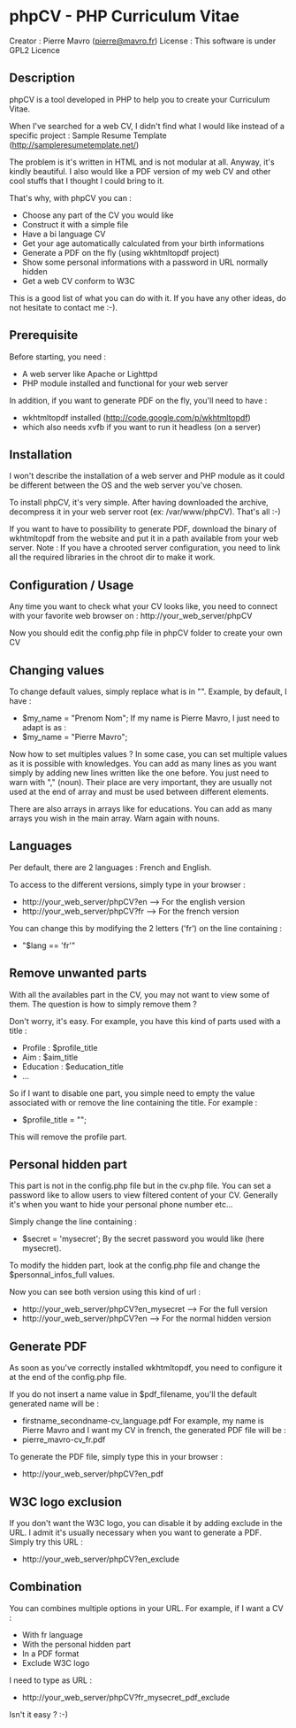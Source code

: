 phpCV - PHP Curriculum Vitae
============================

Creator : Pierre Mavro (pierre@mavro.fr)
License : This software is under GPL2 Licence

Description
-----------

phpCV is a tool developed in PHP to help you to create your Curriculum Vitae.

When I've searched for a web CV, I didn't find what I would like instead of
a specific project : Sample Resume Template (http://sampleresumetemplate.net/)

The problem is it's written in HTML and is not modular at all. Anyway, it's
kindly beautiful. I also would like a PDF version of my web CV and other cool
stuffs that I thought I could bring to it.

That's why, with phpCV you can :
* Choose any part of the CV you would like
* Construct it with a simple file
* Have a bi language CV
* Get your age automatically calculated from your birth informations
* Generate a PDF on the fly (using wkhtmltopdf project)
* Show some personal informations with a password in URL normally hidden
* Get a web CV conform to W3C

This is a good list of what you can do with it. If you have any other ideas, do
not hesitate to contact me :-).

Prerequisite
------------

Before starting, you need :
* A web server like Apache or Lighttpd
* PHP module installed and functional for your web server

In addition, if you want to generate PDF on the fly, you'll need to have :
* wkhtmltopdf installed (http://code.google.com/p/wkhtmltopdf)
* which also needs xvfb if you want to run it headless (on a server)

Installation
------------

I won't describe the installation of a web server and PHP module as it could be
different between the OS and the web server you've chosen.

To install phpCV, it's very simple. After having downloaded the archive,
decompress it in your web server root (ex: /var/www/phpCV). That's all :-)

If you want to have to possibility to generate PDF, download the binary of
wkhtmltopdf from the website and put it in a path available from your web
server.
Note : If you have a chrooted server configuration, you need to link all the
required libraries in the chroot dir to make it work.

Configuration / Usage
---------------------

Any time you want to check what your CV looks like, you need to connect with
your favorite web browser on :
 http://your_web_server/phpCV

Now you should edit the config.php file in phpCV folder to create your own CV

Changing values
---------------

To change default values, simply replace what is in "". Example, by default, I
have :
- $my_name = "Prenom Nom";
If my name is Pierre Mavro, I just need to adapt is as :
- $my_name = "Pierre Mavro";

Now how to set multiples values ? In some case, you can set multiple values as
it is possible with knowledges. You can add as many lines as you want simply
by adding new lines written like the one before. You just need to warn with ","
(noun). Their place are very important, they are usually not used at the end of
array and must be used between different elements.

There are also arrays in arrays like for educations. You can add as many arrays
you wish in the main array. Warn again with nouns.

Languages
---------

Per default, there are 2 languages : French and English.

To access to the different versions, simply type in your browser :
* http://your_web_server/phpCV?en --> For the english version
* http://your_web_server/phpCV?fr --> For the french version

You can change this by modifying the 2 letters ('fr') on the line containing :
* "$lang == 'fr'"

Remove unwanted parts
---------------------

With all the availables part in the CV, you may not want to view some of them.
The question is how to simply remove them ?

Don't worry, it's easy. For example, you have this kind of parts used with a
title :
* Profile : $profile_title
* Aim : $aim_title
* Education : $education_title
* ...

So if I want to disable one part, you simple need to empty the value associated
with or remove the line containing the title. For example :
* $profile_title = "";

This will remove the profile part.

Personal hidden part
--------------------

This part is not in the config.php file but in the cv.php file. You can set a
password like to allow users to view filtered content of your CV. Generally it's
when you want to hide your personal phone number etc...

Simply change the line containing :
* $secret = 'mysecret';
By the secret password you would like (here mysecret).

To modify the hidden part, look at the config.php file and change the
$personnal_infos_full values.

Now you can see both version using this kind of url :
* http://your_web_server/phpCV?en_mysecret --> For the full version
* http://your_web_server/phpCV?en --> For the normal hidden version

Generate PDF
------------
As soon as you've correctly installed wkhtmltopdf, you need to configure it at
the end of the config.php file.

If you do not insert a name value in $pdf_filename, you'll the default generated
name will be :
* firstname_secondname-cv_language.pdf
For example, my name is Pierre Mavro and I want my CV in french, the generated
PDF file will be :
* pierre_mavro-cv_fr.pdf

To generate the PDF file, simply type this in your browser :
* http://your_web_server/phpCV?en_pdf

W3C logo exclusion
------------------
If you don't want the W3C logo, you can disable it by adding exclude in the
URL. I admit it's usually necessary when you want to generate a PDF. Simply
try this URL :
* http://your_web_server/phpCV?en_exclude

Combination
-----------

You can combines multiple options in your URL. For example, if I want a CV :
* With fr language
* With the personal hidden part
* In a PDF format
* Exclude W3C logo

I need to type as URL :
* http://your_web_server/phpCV?fr_mysecret_pdf_exclude

Isn't it easy ? :-)
